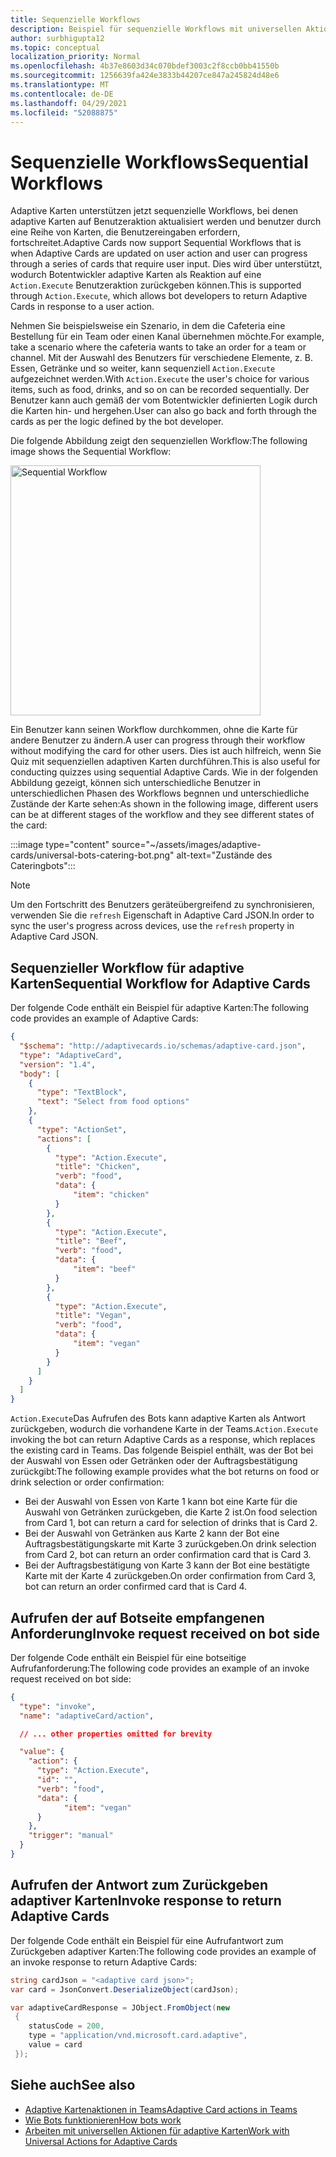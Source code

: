 ```yaml
---
title: Sequenzielle Workflows
description: Beispiel für sequenzielle Workflows mit universellen Aktionen
author: surbhigupta12
ms.topic: conceptual
localization_priority: Normal
ms.openlocfilehash: 4b37e8603d34c070bdef3003c2f8ccb0bb41550b
ms.sourcegitcommit: 1256639fa424e3833b44207ce847a245824d48e6
ms.translationtype: MT
ms.contentlocale: de-DE
ms.lasthandoff: 04/29/2021
ms.locfileid: "52088875"
---
```

# <a name="sequential-workflows"></a><span data-ttu-id="b9121-103">Sequenzielle Workflows</span><span class="sxs-lookup"><span data-stu-id="b9121-103">Sequential Workflows</span></span>

<span data-ttu-id="b9121-104">Adaptive Karten unterstützen jetzt sequenzielle Workflows, bei denen adaptive Karten auf Benutzeraktion aktualisiert werden und benutzer durch eine Reihe von Karten, die Benutzereingaben erfordern, fortschreitet.</span><span class="sxs-lookup"><span data-stu-id="b9121-104">Adaptive Cards now support Sequential Workflows that is when Adaptive Cards are updated on user action and user can progress through a series of cards that require user input.</span></span> <span data-ttu-id="b9121-105">Dies wird über unterstützt, wodurch Botentwickler adaptive Karten als Reaktion auf eine `Action.Execute` Benutzeraktion zurückgeben können.</span><span class="sxs-lookup"><span data-stu-id="b9121-105">This is supported through `Action.Execute`, which allows bot developers to return Adaptive Cards in response to a user action.</span></span>

<span data-ttu-id="b9121-106">Nehmen Sie beispielsweise ein Szenario, in dem die Cafeteria eine Bestellung für ein Team oder einen Kanal übernehmen möchte.</span><span class="sxs-lookup"><span data-stu-id="b9121-106">For example, take a scenario where the cafeteria wants to take an order for a team or channel.</span></span> <span data-ttu-id="b9121-107">Mit der Auswahl des Benutzers für verschiedene Elemente, z. B. Essen, Getränke und so weiter, kann sequenziell `Action.Execute` aufgezeichnet werden.</span><span class="sxs-lookup"><span data-stu-id="b9121-107">With `Action.Execute` the user's choice for various items, such as food, drinks, and so on can be recorded sequentially.</span></span> <span data-ttu-id="b9121-108">Der Benutzer kann auch gemäß der vom Botentwickler definierten Logik durch die Karten hin- und hergehen.</span><span class="sxs-lookup"><span data-stu-id="b9121-108">User can also go back and forth through the cards as per the logic defined by the bot developer.</span></span> <br/>

<span data-ttu-id="b9121-109">Die folgende Abbildung zeigt den sequenziellen Workflow:</span><span class="sxs-lookup"><span data-stu-id="b9121-109">The following image shows the Sequential Workflow:</span></span>

<img src="~/assets/images/bots/sequentialWorkflow.gif" alt="Sequential Workflow" width="400"/>

<span data-ttu-id="b9121-110">Ein Benutzer kann seinen Workflow durchkommen, ohne die Karte für andere Benutzer zu ändern.</span><span class="sxs-lookup"><span data-stu-id="b9121-110">A user can progress through their workflow without modifying the card for other users.</span></span> <span data-ttu-id="b9121-111">Dies ist auch hilfreich, wenn Sie Quiz mit sequenziellen adaptiven Karten durchführen.</span><span class="sxs-lookup"><span data-stu-id="b9121-111">This is also useful for conducting quizzes using sequential Adaptive Cards.</span></span> <span data-ttu-id="b9121-112">Wie in der folgenden Abbildung gezeigt, können sich unterschiedliche Benutzer in unterschiedlichen Phasen des Workflows begnnen und unterschiedliche Zustände der Karte sehen:</span><span class="sxs-lookup"><span data-stu-id="b9121-112">As shown in the following image, different users can be at different stages of the workflow and they see different states of the card:</span></span>

:::image type="content" source="~/assets/images/adaptive-cards/universal-bots-catering-bot.png" alt-text="Zustände des Cateringbots":::

> [!NOTE]
> <span data-ttu-id="b9121-114">Um den Fortschritt des Benutzers geräteübergreifend zu synchronisieren, verwenden Sie die `refresh` Eigenschaft in Adaptive Card JSON.</span><span class="sxs-lookup"><span data-stu-id="b9121-114">In order to sync the user's progress across devices, use the `refresh` property in Adaptive Card JSON.</span></span>

## <a name="sequential-workflow-for-adaptive-cards"></a><span data-ttu-id="b9121-115">Sequenzieller Workflow für adaptive Karten</span><span class="sxs-lookup"><span data-stu-id="b9121-115">Sequential Workflow for Adaptive Cards</span></span>

<span data-ttu-id="b9121-116">Der folgende Code enthält ein Beispiel für adaptive Karten:</span><span class="sxs-lookup"><span data-stu-id="b9121-116">The following code provides an example of Adaptive Cards:</span></span>

```JSON
{
  "$schema": "http://adaptivecards.io/schemas/adaptive-card.json",
  "type": "AdaptiveCard",
  "version": "1.4",
  "body": [
    {
      "type": "TextBlock",
      "text": "Select from food options"
    },
    { 
      "type": "ActionSet",
      "actions": [
        {
          "type": "Action.Execute",
          "title": "Chicken",
          "verb": "food",
          "data": {
              "item": "chicken"
          }
        },
        {
          "type": "Action.Execute",
          "title": "Beef",
          "verb": "food",
          "data": {
              "item": "beef"
          }
        },
        {
          "type": "Action.Execute",
          "title": "Vegan",
          "verb": "food",
          "data": {
              "item": "vegan"
          }
        }
      ]
    }
  ]
}
```

<span data-ttu-id="b9121-117">`Action.Execute`Das Aufrufen des Bots kann adaptive Karten als Antwort zurückgeben, wodurch die vorhandene Karte in der Teams.</span><span class="sxs-lookup"><span data-stu-id="b9121-117">`Action.Execute` invoking the bot can return Adaptive Cards as a response, which replaces the existing card in Teams.</span></span>
<span data-ttu-id="b9121-118">Das folgende Beispiel enthält, was der Bot bei der Auswahl von Essen oder Getränken oder der Auftragsbestätigung zurückgibt:</span><span class="sxs-lookup"><span data-stu-id="b9121-118">The following example provides what the bot returns on food or drink selection or order confirmation:</span></span>

* <span data-ttu-id="b9121-119">Bei der Auswahl von Essen von Karte 1 kann bot eine Karte für die Auswahl von Getränken zurückgeben, die Karte 2 ist.</span><span class="sxs-lookup"><span data-stu-id="b9121-119">On food selection from Card 1, bot can return a card for selection of drinks that is Card 2.</span></span>
* <span data-ttu-id="b9121-120">Bei der Auswahl von Getränken aus Karte 2 kann der Bot eine Auftragsbestätigungskarte mit Karte 3 zurückgeben.</span><span class="sxs-lookup"><span data-stu-id="b9121-120">On drink selection from Card 2, bot can return an order confirmation card that is Card 3.</span></span>
* <span data-ttu-id="b9121-121">Bei der Auftragsbestätigung von Karte 3 kann der Bot eine bestätigte Karte mit der Karte 4 zurückgeben.</span><span class="sxs-lookup"><span data-stu-id="b9121-121">On order confirmation from Card 3, bot can return an order confirmed card that is Card 4.</span></span>

## <a name="invoke-request-received-on-bot-side"></a><span data-ttu-id="b9121-122">Aufrufen der auf Botseite empfangenen Anforderung</span><span class="sxs-lookup"><span data-stu-id="b9121-122">Invoke request received on bot side</span></span>

<span data-ttu-id="b9121-123">Der folgende Code enthält ein Beispiel für eine botseitige Aufrufanforderung:</span><span class="sxs-lookup"><span data-stu-id="b9121-123">The following code provides an example of an invoke request received on bot side:</span></span>

```JSON
{ 
  "type": "invoke",
  "name": "adaptiveCard/action",

  // ... other properties omitted for brevity

  "value": { 
    "action": { 
      "type": "Action.Execute", 
      "id": "", 
      "verb": "food",
      "data": { 
            "item": "vegan"
      } 
    },
    "trigger": "manual" 
  }
}
```

## <a name="invoke-response-to-return-adaptive-cards"></a><span data-ttu-id="b9121-124">Aufrufen der Antwort zum Zurückgeben adaptiver Karten</span><span class="sxs-lookup"><span data-stu-id="b9121-124">Invoke response to return Adaptive Cards</span></span>

<span data-ttu-id="b9121-125">Der folgende Code enthält ein Beispiel für eine Aufrufantwort zum Zurückgeben adaptiver Karten:</span><span class="sxs-lookup"><span data-stu-id="b9121-125">The following code provides an example of an invoke response to return Adaptive Cards:</span></span>

```C#
string cardJson = "<adaptive card json>";
var card = JsonConvert.DeserializeObject(cardJson);

var adaptiveCardResponse = JObject.FromObject(new
 {
    statusCode = 200,
    type = "application/vnd.microsoft.card.adaptive",
    value = card
 });
```

## <a name="see-also"></a><span data-ttu-id="b9121-126">Siehe auch</span><span class="sxs-lookup"><span data-stu-id="b9121-126">See also</span></span>

* [<span data-ttu-id="b9121-127">Adaptive Kartenaktionen in Teams</span><span class="sxs-lookup"><span data-stu-id="b9121-127">Adaptive Card actions in Teams</span></span>](~/task-modules-and-cards/cards/cards-actions.md#adaptive-cards-actions)
* [<span data-ttu-id="b9121-128">Wie Bots funktionieren</span><span class="sxs-lookup"><span data-stu-id="b9121-128">How bots work</span></span>](/azure/bot-service/bot-builder-basics?view=azure-bot-service-4.0&preserve-view=true)
* [<span data-ttu-id="b9121-129">Arbeiten mit universellen Aktionen für adaptive Karten</span><span class="sxs-lookup"><span data-stu-id="b9121-129">Work with Universal Actions for Adaptive Cards</span></span>](Work-with-universal-actions-for-adaptive-cards.md)
